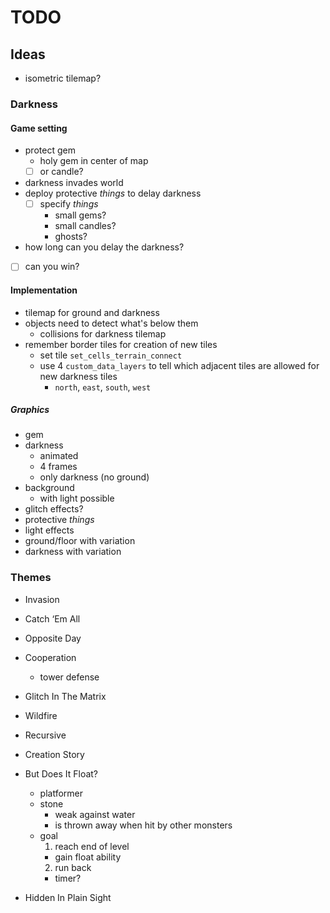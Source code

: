 # TODO

## Ideas

* isometric tilemap?

### Darkness

#### Game setting

* protect gem
  * holy gem in center of map
  * [ ] or candle?
* darkness invades world
* deploy protective _things_ to delay darkness
  * [ ] specify _things_
    * small gems?
    * small candles?
    * ghosts?
* how long can you delay the darkness?
* [ ] can you win?

#### Implementation

* tilemap for ground and darkness
* objects need to detect what's below them
  * collisions for darkness tilemap
* remember border tiles for creation of new tiles
  * set tile `set_cells_terrain_connect`
  * use 4 `custom_data_layers` to tell which adjacent tiles are allowed for new darkness tiles
    * `north`, `east`, `south`, `west`

##### Graphics

* gem
* darkness
  * animated
  * 4 frames
  * only darkness (no ground)
* background
  * with light possible
* glitch effects?
* protective _things_
* light effects
* ground/floor with variation
* darkness with variation

### Themes

* Invasion

* Catch ‘Em All

* Opposite Day

* Cooperation
  * tower defense

* Glitch In The Matrix

* Wildfire

* Recursive

* Creation Story

* But Does It Float?
  * platformer
  * stone
    * weak against water
    * is thrown away when hit by other monsters
  * goal
    1. reach end of level
      * gain float ability 
    2. run back
      * timer?

* Hidden In Plain Sight
